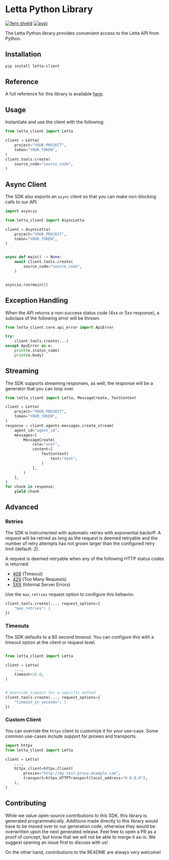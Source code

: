 # Letta Python Library

[![fern shield](https://img.shields.io/badge/%F0%9F%8C%BF-Built%20with%20Fern-brightgreen)](https://buildwithfern.com?utm_source=github&utm_medium=github&utm_campaign=readme&utm_source=https%3A%2F%2Fgithub.com%2Fletta-ai%2Fletta-python)
[![pypi](https://img.shields.io/pypi/v/letta-client)](https://pypi.python.org/pypi/letta-client)

The Letta Python library provides convenient access to the Letta API from Python.

## Installation

```sh
pip install letta-client
```

## Reference

A full reference for this library is available [here](https://github.com/letta-ai/letta-python/blob/HEAD/./reference.md).

## Usage

Instantiate and use the client with the following:

```python
from letta_client import Letta

client = Letta(
    project="YOUR_PROJECT",
    token="YOUR_TOKEN",
)
client.tools.create(
    source_code="source_code",
)
```

## Async Client

The SDK also exports an `async` client so that you can make non-blocking calls to our API.

```python
import asyncio

from letta_client import AsyncLetta

client = AsyncLetta(
    project="YOUR_PROJECT",
    token="YOUR_TOKEN",
)


async def main() -> None:
    await client.tools.create(
        source_code="source_code",
    )


asyncio.run(main())
```

## Exception Handling

When the API returns a non-success status code (4xx or 5xx response), a subclass of the following error
will be thrown.

```python
from letta_client.core.api_error import ApiError

try:
    client.tools.create(...)
except ApiError as e:
    print(e.status_code)
    print(e.body)
```

## Streaming

The SDK supports streaming responses, as well, the response will be a generator that you can loop over.

```python
from letta_client import Letta, MessageCreate, TextContent

client = Letta(
    project="YOUR_PROJECT",
    token="YOUR_TOKEN",
)
response = client.agents.messages.create_stream(
    agent_id="agent_id",
    messages=[
        MessageCreate(
            role="user",
            content=[
                TextContent(
                    text="text",
                )
            ],
        )
    ],
)
for chunk in response:
    yield chunk
```

## Advanced

### Retries

The SDK is instrumented with automatic retries with exponential backoff. A request will be retried as long
as the request is deemed retryable and the number of retry attempts has not grown larger than the configured
retry limit (default: 2).

A request is deemed retryable when any of the following HTTP status codes is returned:

- [408](https://developer.mozilla.org/en-US/docs/Web/HTTP/Status/408) (Timeout)
- [429](https://developer.mozilla.org/en-US/docs/Web/HTTP/Status/429) (Too Many Requests)
- [5XX](https://developer.mozilla.org/en-US/docs/Web/HTTP/Status/500) (Internal Server Errors)

Use the `max_retries` request option to configure this behavior.

```python
client.tools.create(..., request_options={
    "max_retries": 1
})
```

### Timeouts

The SDK defaults to a 60 second timeout. You can configure this with a timeout option at the client or request level.

```python

from letta_client import Letta

client = Letta(
    ...,
    timeout=20.0,
)


# Override timeout for a specific method
client.tools.create(..., request_options={
    "timeout_in_seconds": 1
})
```

### Custom Client

You can override the `httpx` client to customize it for your use-case. Some common use-cases include support for proxies
and transports.
```python
import httpx
from letta_client import Letta

client = Letta(
    ...,
    httpx_client=httpx.Client(
        proxies="http://my.test.proxy.example.com",
        transport=httpx.HTTPTransport(local_address="0.0.0.0"),
    ),
)
```

## Contributing

While we value open-source contributions to this SDK, this library is generated programmatically.
Additions made directly to this library would have to be moved over to our generation code,
otherwise they would be overwritten upon the next generated release. Feel free to open a PR as
a proof of concept, but know that we will not be able to merge it as-is. We suggest opening
an issue first to discuss with us!

On the other hand, contributions to the README are always very welcome!
